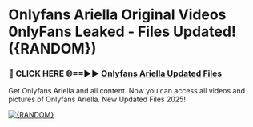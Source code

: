 # Onlyfans Ariella Original Videos 0nlyFans Leaked - Files Updated! ({RANDOM})

<h3>🔴 CLICK HERE 🌐==►► <a href="https://betterlinks.top/A2PfLJ" rel="nofollow">Onlyfans Ariella Updated Files</a></h3>

Get Onlyfans Ariella and all content. Now you can access all videos and pictures of Onlyfans Ariella. New Updated Files 2025!

[![{RANDOM}](https://i.imgur.com/ppqm5kG.gif)](https://betterlinks.top/A2PfLJ)